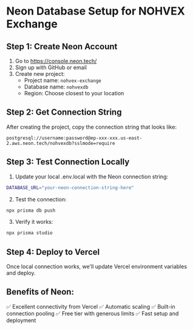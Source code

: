 # Neon Database Setup for NOHVEX Exchange

## Step 1: Create Neon Account
1. Go to https://console.neon.tech/
2. Sign up with GitHub or email
3. Create new project:
   - Project name: `nohvex-exchange`
   - Database name: `nohvexdb`
   - Region: Choose closest to your location

## Step 2: Get Connection String
After creating the project, copy the connection string that looks like:
```
postgresql://username:password@ep-xxx-xxx.us-east-2.aws.neon.tech/nohvexdb?sslmode=require
```

## Step 3: Test Connection Locally
1. Update your local .env.local with the Neon connection string:
```bash
DATABASE_URL="your-neon-connection-string-here"
```

2. Test the connection:
```bash
npx prisma db push
```

3. Verify it works:
```bash
npx prisma studio
```

## Step 4: Deploy to Vercel
Once local connection works, we'll update Vercel environment variables and deploy.

## Benefits of Neon:
✅ Excellent connectivity from Vercel
✅ Automatic scaling
✅ Built-in connection pooling
✅ Free tier with generous limits
✅ Fast setup and deployment
